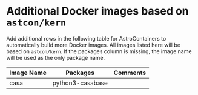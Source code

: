# Additional Docker images based on `astcon/kern`

Add additional rows in the following table for AstroContainers to
automatically build more Docker images.
All images listed here will be based on `astcon/kern`.
If the packages column is missing, the image name will be used as the
only package name.

Image Name | Packages | Comments
--- | --- | ---
casa | python3-casabase
